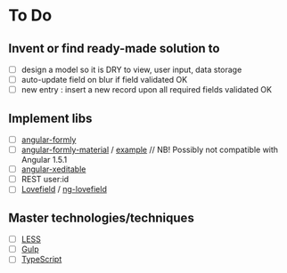 # To Do

## Invent or find ready-made solution to

- [ ] design a model so it is DRY to view, user input, data storage
- [ ] auto-update field on blur if field validated OK
- [ ] new entry : insert a new record upon all required fields validated OK

## Implement libs

- [ ] [angular-formly](http://angular-formly.com/#/)
- [ ] [angular-formly-material](https://github.com/formly-js/angular-formly-templates-material) /
        [example](http://jsbin.com/ximiheweka/edit?html,js,output) // NB! Possibly not compatible
        with Angular 1.5.1
- [ ] [angular-xeditable](https://vitalets.github.io/angular-xeditable/)
- [ ] REST user:id
- [ ] [Lovefield](https://github.com/google/lovefield) / [ng-lovefield](https://github.com/kutomer/ng-lovefield)

## Master technologies/techniques

- [ ] [LESS](http://lesscss.org/)
- [ ] [Gulp](http://gulpjs.com/)
- [ ] [TypeScript](https://www.typescriptlang.org/)